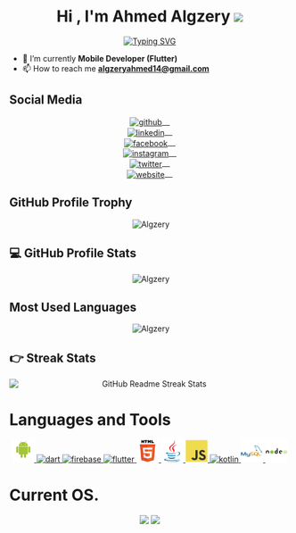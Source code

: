 <h1 align="center">Hi , I'm Ahmed Algzery <img src="https://media.giphy.com/media/hvRJCLFzcasrR4ia7z/giphy.gif" width="35"></h1>
<p align="center">
<a href="https://git.io/typing-svg"><img src="https://readme-typing-svg.demolab.com?font=Fira+Code&weight=900&size=24&pause=1000&center=true&vCenter=true&width=600&lines=Computer+science+student;Flutter+Developer+Intern+@+Vision DG Tech " alt="Typing SVG" /></a> </p>


- 🌱 I’m currently **Mobile Developer (Flutter)**
- 📫 How to reach me **algzeryahmed14@gmail.com**



## Social Media
<div align="center">
<a href="https://github.com/ahmedalgzery"  style="display:block">
  <img align="center"  src='https://cdn.jsdelivr.net/npm/simple-icons@3.0.1/icons/github.svg' alt='github' height='40' /> 
</a>

<a href="https://www.linkedin.com/in/%D9%90%D9%90ahmed-algzery/"  style="display:block">
  <img align="center"  src='https://cdn.jsdelivr.net/npm/simple-icons@3.0.1/icons/linkedin.svg' alt='linkedin' height='40' /> 
</a>

<a href="https://www.facebook.com/profile.php?id=100014851561834"  style="display:block">
  <img align="center"  src='https://cdn.jsdelivr.net/npm/simple-icons@3.0.1/icons/facebook.svg' alt='facebook' height='40' /> 
</a>

<a href="https://www.instagram.com/ahmed_algzery_/"  style="display:block">
  <img align="center" src='https://cdn.jsdelivr.net/npm/simple-icons@3.0.1/icons/instagram.svg' alt='instagram' height='40' /> 
</a>

<a href="https://twitter.com/Ahmed__Algzery"  style="display:block">
  <img align="center"  src='https://cdn.jsdelivr.net/npm/simple-icons@3.0.1/icons/twitter.svg' alt='twitter' height='40' /> 
</a>

<a href="https://twitter.com/Ahmed__Algzery"  style="display:block">
  <img align="center"  src='https://cdn.jsdelivr.net/npm/simple-icons@3.0.1/icons/icloud.svg' alt='website' height='40' /> 
</a>

</div>


 ##  GitHub Profile Trophy
<p align="center">&nbsp;<img src="https://github-profile-trophy.vercel.app/?username=ahmedalgzery" alt="Algzery" /></p>


## 💻 GitHub Profile Stats

<p align="center">&nbsp;<img src="https://github-readme-stats.vercel.app/api?username=ahmedalgzery&show_icons=true&count_private=true" alt="Algzery" /></p>

## Most Used Languages


<p align="center">&nbsp;<img src="https://github-readme-stats.vercel.app/api/top-langs/?username=ahmedalgzery" alt="Algzery" /></p>


## 👉 Streak Stats


<p align="center"><img alt="GitHub Readme Streak Stats" src="https://streak-stats.demolab.com/?user=ahmedalgzery" style="display: block;">




# Languages and Tools
<p align="center">
<a href="https://developer.android.com" target="_blank" rel="noreferrer"> <img src="https://raw.githubusercontent.com/devicons/devicon/master/icons/android/android-original-wordmark.svg" alt="android" width="40" height="40"/> </a>
<a href="https://dart.dev" target="_blank" rel="noreferrer"> <img src="https://www.vectorlogo.zone/logos/dartlang/dartlang-icon.svg" alt="dart" width="40" height="40"/> </a>
<a href="https://firebase.google.com/" target="_blank" rel="noreferrer"> <img src="https://www.vectorlogo.zone/logos/firebase/firebase-icon.svg" alt="firebase" width="40" height="40"/> </a>
<a href="https://flutter.dev" target="_blank" rel="noreferrer"> <img src="https://www.vectorlogo.zone/logos/flutterio/flutterio-icon.svg" alt="flutter" width="40" height="40"/> </a>
<a href="https://www.w3.org/html/" target="_blank" rel="noreferrer"> <img src="https://raw.githubusercontent.com/devicons/devicon/master/icons/html5/html5-original-wordmark.svg" alt="html5" width="40" height="40"/> </a>
<a href="https://www.java.com" target="_blank" rel="noreferrer"> <img src="https://raw.githubusercontent.com/devicons/devicon/master/icons/java/java-original.svg" alt="java" width="40" height="40"/> </a>
<a href="https://developer.mozilla.org/en-US/docs/Web/JavaScript" target="_blank" rel="noreferrer"> <img src="https://raw.githubusercontent.com/devicons/devicon/master/icons/javascript/javascript-original.svg" alt="javascript" width="40" height="40"/> </a> <a href="https://kotlinlang.org" target="_blank" rel="noreferrer"> <img src="https://www.vectorlogo.zone/logos/kotlinlang/kotlinlang-icon.svg" alt="kotlin" width="40" height="40"/> </a>
<a href="https://www.mysql.com/" target="_blank" rel="noreferrer"> <img src="https://raw.githubusercontent.com/devicons/devicon/master/icons/mysql/mysql-original-wordmark.svg" alt="mysql" width="40" height="40"/> </a>
<a href="https://nodejs.org" target="_blank" rel="noreferrer"> <img src="https://raw.githubusercontent.com/devicons/devicon/master/icons/nodejs/nodejs-original-wordmark.svg" alt="nodejs" width="40" height="40"/> </a>  
</p>



# Current OS.
<div align="center">
<img src="https://img.shields.io/badge/-Ubuntu-E95420?style=for-the-badge&logo=Ubuntu&logoColor=white"/>
<img src="https://img.shields.io/badge/-Windows-294172?style=for-the-badge&logo=windows"/>
</div>
</br>

